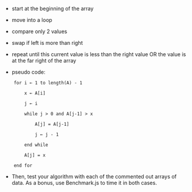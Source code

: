 - start at the beginning of the array

- move into a loop

- compare only 2 values

- swap if left is more than right

- repeat until this current value is less than the right value OR the value is at the far right of the array

- pseudo code:

```
    for i ← 1 to length(A) - 1

        x ← A[i]

        j ← i

        while j > 0 and A[j-1] > x

            A[j] = A[j-1]

            j ← j - 1

        end while

        A[j] = x

    end for
```
* Then, test your algorithm with each of the commented out arrays of data. As a bonus, use Benchmark.js to time it in both cases.